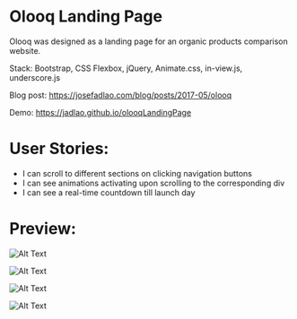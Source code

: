 # Olooq Landing Page
Olooq was designed as a landing page for an organic products comparison website.

Stack: Bootstrap, CSS Flexbox, jQuery, Animate.css, in-view.js, underscore.js

Blog post: https://josefadlao.com/blog/posts/2017-05/olooq

Demo: https://jadlao.github.io/olooqLandingPage

# User Stories:
* I can scroll to different sections on clicking navigation buttons
* I can see animations activating upon scrolling to the corresponding div
* I can see a real-time countdown till launch day

# Preview:
![Alt Text](https://image.ibb.co/mU1tsb/olooq01.jpg)

![Alt Text](https://image.ibb.co/b5nBdG/olooq02.jpg)

![Alt Text](https://image.ibb.co/gzm4yG/olooq03.jpg)

![Alt Text](https://image.ibb.co/mubMdG/olooq04.jpg)
